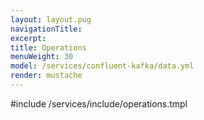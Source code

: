 ```yaml
---
layout: layout.pug
navigationTitle:
excerpt:
title: Operations
menuWeight: 30
model: /services/confluent-kafka/data.yml
render: mustache
---
```


#include /services/include/operations.tmpl
